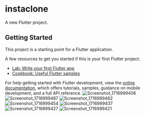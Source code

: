 # instaclone

A new Flutter project.

## Getting Started

This project is a starting point for a Flutter application.

A few resources to get you started if this is your first Flutter project:

- [Lab: Write your first Flutter app](https://docs.flutter.dev/get-started/codelab)
- [Cookbook: Useful Flutter samples](https://docs.flutter.dev/cookbook)

For help getting started with Flutter development, view the
[online documentation](https://docs.flutter.dev/), which offers tutorials,
samples, guidance on mobile development, and a full API reference.
![Screenshot_1716999406](https://github.com/ayushkhanal1/instagram-clone-app/assets/122606866/a2ccab08-a0ee-499d-afe4-80cca9768729)
![Screenshot_1716999487](https://github.com/ayushkhanal1/instagram-clone-app/assets/122606866/ffbd9c78-d8b1-4428-a387-6578907b07d1)
![Screenshot_1716999462](https://github.com/ayushkhanal1/instagram-clone-app/assets/122606866/8bbf2103-0a05-462f-8ef7-f417d3f4d1ff)
![Screenshot_1716999454](https://github.com/ayushkhanal1/instagram-clone-app/assets/122606866/579d2c5c-56fb-481e-9c9a-913773ae305e)
![Screenshot_1716999437](https://github.com/ayushkhanal1/instagram-clone-app/assets/122606866/bbdc624b-9f92-40dd-92c6-a3ee2ea4dc79)
![Screenshot_1716999427](https://github.com/ayushkhanal1/instagram-clone-app/assets/122606866/81910bc5-ee20-4525-ac3f-543b8d06a907)
![Screenshot_1716999421](https://github.com/ayushkhanal1/instagram-clone-app/assets/122606866/f9dd3bf3-3af2-4614-9769-864b87b5d334)

